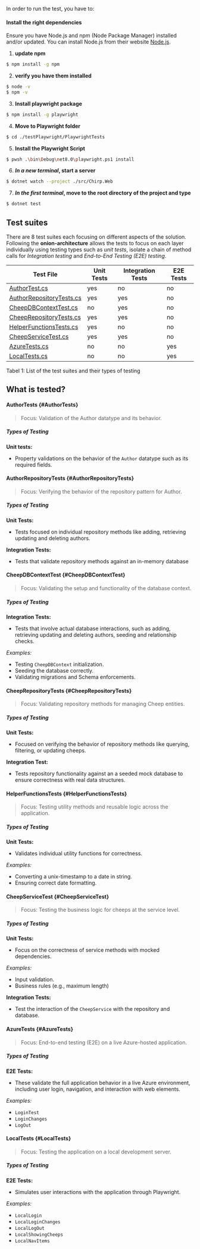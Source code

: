 <!-- List all necessary steps that Adrian or Helge have to perform to execute your test suites. Here, you can assume that we already cloned your repository in the step above.

Briefly describe what kinds of tests you have in your test suites and what they are testing.-->

In order to run the test, you have to:

#### Install the right dependencies
Ensure you have Node.js and npm (Node Package Manager) installed and/or updated.
You can install Node.js from their website [Node.js](https://nodejs.org/en).

1. **update npm** 
```bash
$ npm install -g npm
```

2. **verify you have them installed**
```bash
$ node -v
$ npm -v
```

3. **Install playwright package**
```bash
$ npm install -g playwright
```

4. **Move to Playwright folder**
```bash
$ cd ./testPlaywright/PlaywrightTests
```

5. **Install the Playwright Script**
```bash
$ pwsh .\bin\Debug\net8.0\playwright.ps1 install
```

6. ***In a new terminal*, start a server**
```bash
$ dotnet watch --project ./src/Chirp.Web
```

7. ***In the first terminal*, move to the root directory of the project and type**
```bash
$ dotnet test
```

## Test suites

There are 8 test suites each focusing on different aspects of the solution. Following the **onion-architecture** allows the tests to focus on each layer individually using testing types such as *unit tests*, isolate a chain of method calls for *Integration testing* and *End-to-End Testing (E2E) testing*.

| Test File                                                                | Unit Tests | Integration Tests | E2E Tests |
|--------------------------------------------------------------------------|------------|-------------------|-----------|
| [AuthorTest.cs](#authortests-authortests)                                | yes        | no                | no        |
| [AuthorRepositoryTests.cs](#authorrepositorytests-authorrepositorytests) | yes        | yes               | no        |
| [CheepDBContextTest.cs](#cheepdbcontexttest-cheepdbcontexttest)          | no         | yes               | no        |
| [CheepRepositoryTests.cs](#cheeprepositorytests-cheeprepositorytests)    | yes        | yes               | no        |
| [HelperFunctionsTests.cs](#helperfunctionstests-helperfunctionstests)    | yes        | no                | no        |
| [CheepServiceTest.cs](#cheepservicetest-cheepservicetest)                | yes        | yes               | no        |
| [AzureTests.cs](#azuretests-azuretests)                                  | no         | no                | yes       |
| [LocalTests.cs](#localtests-localtests)                                  | no         | no                | yes       |

Tabel 1: List of the test suites and their types of testing

## What is tested?

#### AuthorTests {#AuthorTests}
>Focus: Validation of the Author datatype and its behavior.

##### Types of Testing
**Unit tests:**
- Property validations on the behavior of the `Author` datatype such as its required fields.


#### AuthorRepositoryTests {#AuthorRepositoryTests}
>Focus: Verifying the behavior of the repository pattern for Author.

##### Types of Testing
**Unit Tests:**
- Tests focused on individual repository methods like adding, retrieving updating and deleting authors.

**Integration Tests:**
- Tests that validate repository methods against an in-memory database

#### CheepDBContextTest {#CheepDBContextTest}
>Focus: Validating the setup and functionality of the database context.

##### Types of Testing
**Integration Tests:**
- Tests that involve actual database interactions, such as adding, retrieving updating and deleting authors, seeding and relationship checks.

*Examples:*
- Testing `CheepDBContext` initialization.
- Seeding the database correctly.
- Validating migrations and Schema enforcements.

#### CheepRepositoryTests {#CheepRepositoryTests}
>Focus: Validating repository methods for managing Cheep entities.

##### Types of Testing
**Unit Tests:**
- Focused on verifying the behavior of repository methods like querying, filtering, or updating cheeps.

**Integration Test:**
- Tests repository functionality against an a seeded mock database to ensure correctness with real data structures.

#### HelperFunctionsTests {#HelperFunctionsTests}
>Focus: Testing utility methods and reusable logic across the application.

##### Types of Testing
**Unit Tests:**
- Validates individual utility functions for correctness.

*Examples:*
- Converting a unix-timestamp to a date in string.
- Ensuring correct date formatting.

#### CheepServiceTest {#CheepServiceTest}
>Focus: Testing the business logic for cheeps at the service level.

##### Types of Testing
**Unit Tests:**
- Focus on the correctness of service methods with mocked dependencies.

*Examples:*
- Input validation.
- Business rules (e.g., maximum length)

**Integration Tests:**
- Test the interaction of the `CheepService` with the repository and database.

#### AzureTests {#AzureTests}
>Focus: End-to-end testing (E2E) on a live Azure-hosted application.

##### Types of Testing
**E2E Tests:**
- These validate the full application behavior in a live Azure environment, including user login, navigation, and interaction with web elements.

*Examples:*
- `LoginTest`
- `LoginChanges`
- `LogOut`

#### LocalTests {#LocalTests}
>Focus: Testing the application on a local development server.

##### Types of Testing
**E2E Tests:**
- Simulates user interactions with the application through Playwright.

*Examples:*
- `LocalLogin`
- `LocalLoginChanges`
- `LocalLogOut`
- `LocalShowingCheeps`
- `LocalNavItems`
